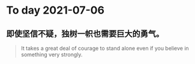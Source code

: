 
# To day 2021-07-06


## 即使坚信不疑，独树一帜也需要巨大的勇气。
> It takes a great deal of courage to stand alone even if you believe in something very strongly.

    